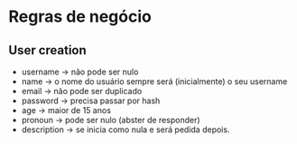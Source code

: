 # Regras de negócio

## User creation

* username -> não pode ser nulo
* name -> o nome do usuário sempre será (inicialmente) o seu username
* email -> não pode ser duplicado
* password -> precisa passar por hash
* age -> maior de 15 anos
* pronoun -> pode ser nulo (abster de responder)
* description -> se inicia como nula e será pedida depois.